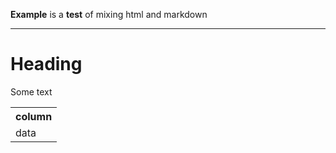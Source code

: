 
<div>
<p><b>Example</b> is a <b>test</b> of mixing html and markdown

</p>
</div>

---

Heading
=======

Some text

<table>
<tr><th>column</th></tr>
<tr><td>data</td></tr>
</table>